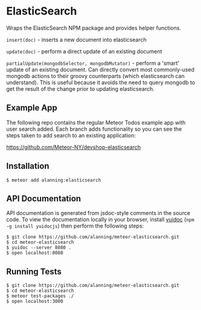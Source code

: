 # ElasticSearch

Wraps the ElasticSearch NPM package and provides helper functions.

`insert(doc)` - inserts a new document into elasticsearch

`update(doc)` - perform a direct update of an existing document

`partialUpdate(mongodbSelector, mongodbMutator)` - perform a 'smart' update of an existing document.  Can directly convert most commonly-used mongodb actions to their groovy counterparts (which elasticsearch can understand).  This is useful because it avoids the need to query mongodb to get the result of the change prior to updating elasticsearch.

## Example App

The following repo contains the regular Meteor Todos example app with user search added.  Each branch adds functionality so you can see the steps taken to add search to an existing application:

https://github.com/Meteor-NY/devshop-elasticsearch

## Installation

```
$ meteor add alanning:elasticsearch
```

## API Documentation

API documentation is generated from jsdoc-style comments in the source code.
To view the documentation locally in your browser, install 
[yuidoc](http://yui.github.io/yuidoc/) (`npm -g install yuidocjs`) then
perform the following steps:

```
$ git clone https://github.com/alanning/meteor-elasticsearch.git
$ cd meteor-elasticsearch
$ yuidoc --server 8080 .
$ open localhost:8080
```

## Running Tests

```
$ git clone https://github.com/alanning/meteor-elasticsearch.git
$ cd meteor-elasticsearch
$ meteor test-packages ./
$ open localhost:3000
```
